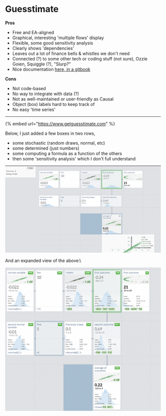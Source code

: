 # Guesstimate

**Pros**

* Free and EA-aligned
* Graphical, interesting 'multiple flows' display
* Flexible, some good sensitivity analysis
* Clearly shows 'dependencies'
* Leaves out a lot of finance bells & whistles we don't need
* Connected (?) to some other tech or coding stuff (not sure), Ozzie Goien, Squiggle (?), "Slurp?"
* Nice documentation [here, in a gitbook](https://docs.getguesstimate.com)

**Cons**

* Not code-based
* No way to integrate with data (?)
* Not as well-maintained or user-friendly as Causal
* Object (box) labels hard to keep track of&#x20;
* No easy 'time series'&#x20;

****

{% embed url="https://www.getguesstimate.com" %}



Below, I just added a few boxes in two rows,&#x20;

* some stochastic (random draws, normal, etc)
* some determined (just numbers)
* some computing a formula as a function of the others
* then some 'sensitivity analysis' which I don't full understand&#x20;

![Reinstein messing around](../.gitbook/assets/image.png)

And an expanded view of the above:\


![](<../.gitbook/assets/image (4) (1).png>)


